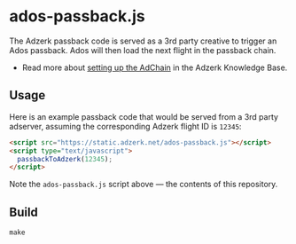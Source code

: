 # ados-passback.js

The Adzerk passback code is served as a 3rd party creative to trigger an Ados
passback. Ados will then load the next flight in the passback chain.

* Read more about [setting up the AdChain][adchain] in the Adzerk Knowledge Base.

## Usage

Here is an example passback code that would be served from a 3rd party adserver,
assuming the corresponding Adzerk flight ID is `12345`:

```html
<script src="https://static.adzerk.net/ados-passback.js"></script>
<script type="text/javascript">
  passbackToAdzerk(12345);
</script>
```

Note the `ados-passback.js` script above &mdash; the contents of this repository.

## Build

```
make
```

[adchain]: https://dev.adzerk.com/docs/setting-up-adchain
